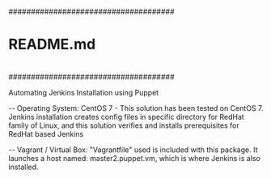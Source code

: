 #####################################
#
#  README.md
#
#####################################

Automating Jenkins Installation using Puppet


-- Operating System:
    CentOS 7 - This solution has been tested on CentOS 7. Jenkins installation creates config files in specific directory for RedHat family of Linux, and this solution verifies and installs prerequisites for RedHat based Jenkins

-- Vagrant / Virtual Box: 
    "Vagrantfile" used is included with this package. It launches a host named: master2.puppet.vm, which is where Jenkins is also installed.
